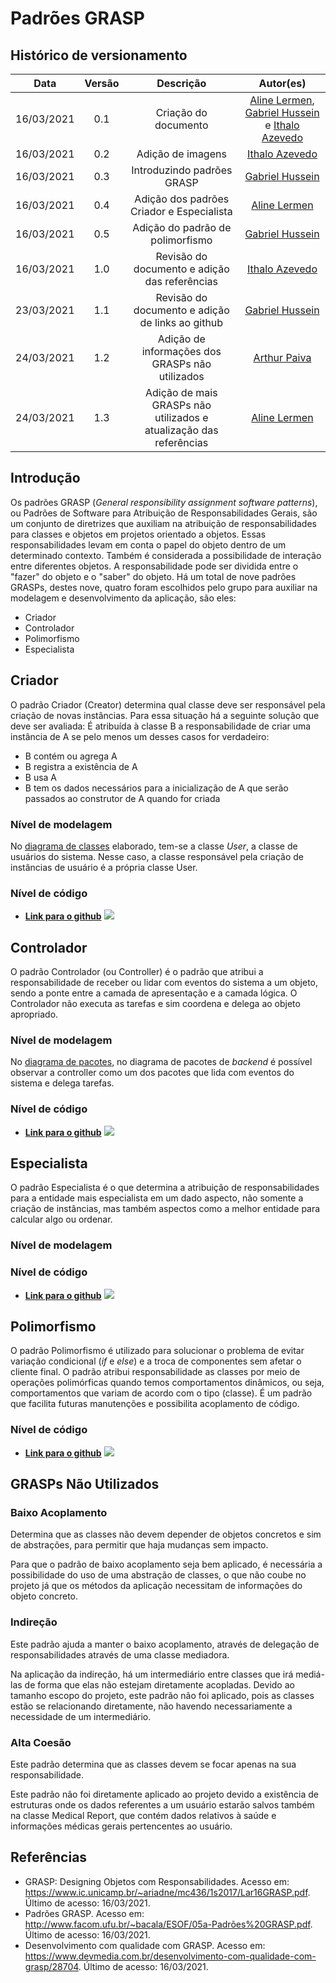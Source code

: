 # Padrões GRASP

## Histórico de versionamento                                                                                    

|    Data    | Versão |                   Descrição                   |                                                                         Autor(es)                                                                         |
| :--------: | :----: | :-------------------------------------------: | :-------------------------------------------------------------------------------------------------------------------------------------------------------: |
| 16/03/2021 |  0.1   |             Criação do documento              | [Aline Lermen](https://github.com/AlineLermen), [Gabriel Hussein](https://github.com/GabrielHussein) e [Ithalo Azevedo](https://github.com/ithaloazevedo) |
| 16/03/2021 |  0.2   |               Adição de imagens               |                                                    [Ithalo Azevedo](https://github.com/ithaloazevedo)                                                     |
| 16/03/2021 |  0.3   |          Introduzindo padrões GRASP           |                                                   [Gabriel Hussein](https://github.com/GabrielHussein)                                                    |
| 16/03/2021 |  0.4   |   Adição dos padrões Criador e Especialista   |                                                      [Aline Lermen](https://github.com/AlineLermen)                                                       |
| 16/03/2021 |  0.5   |       Adição do padrão de polimorfismo        |                                                   [Gabriel Hussein](https://github.com/GabrielHussein)                                                    |
| 16/03/2021 |  1.0   | Revisão do documento e adição das referências |                                                    [Ithalo Azevedo](https://github.com/ithaloazevedo)
| 23/03/2021 |  1.1   | Revisão do documento e adição de links ao github |                                                    [Gabriel Hussein](https://github.com/GabrielHussein)                                                     |
| 24/03/2021 |  1.2   | Adição de informações dos GRASPs não utilizados |                                                    [Arthur Paiva](https://github.com/ArthurPaivaT)                                                     |
| 24/03/2021 |  1.3   | Adição de mais GRASPs não utilizados e atualização das referências|                                                    [Aline Lermen](https://github.com/AlineLermen)                                                     |


## Introdução
 
Os padrões GRASP (*General responsibility assignment software patterns*), ou Padrões de Software para Atribuição de Responsabilidades Gerais, são um conjunto de diretrizes que auxiliam na atribuição de responsabilidades para classes e objetos em projetos orientado a objetos. Essas responsabilidades levam em conta o papel do objeto dentro de um determinado contexto. Também é considerada a possibilidade de interação entre diferentes objetos. A responsabilidade pode ser dividida entre o "fazer" do objeto e o "saber" do objeto. Há um total de nove padrões GRASPs, destes nove, quatro foram escolhidos pelo grupo para auxiliar na modelagem e desenvolvimento da aplicação, são eles:

* Criador
* Controlador
* Polimorfismo
* Especialista


## Criador
O padrão Criador (Creator) determina qual classe deve ser responsável pela criação de novas instâncias. Para essa situação há a seguinte solução que deve ser avaliada:
É atribuída à classe B a responsabilidade de criar uma instância de A se pelo menos um desses casos for verdadeiro:
- B contém ou agrega A
- B registra a existência de A
- B usa A
- B tem os dados necessários para a inicialização de A que serão passados ao construtor de A quando for criada

### Nível de modelagem
No [diagrama de classes](https://unbarqdsw2020-2.github.io/2020.2_G3_ProjetoHigia/#/./04-diagramasUML/diagramaClasse?id=v2) elaborado, tem-se a classe *User*, a classe de usuários do sistema. Nesse caso, a classe responsável pela criação de instâncias de usuário é a própria classe User.
### Nível de código
- [**Link para o github**](https://github.com/UnBArqDsw2020-2/2020.2_G3_ProjetoHigia/blob/devel/backend/src/models/User.js)
![](../assets/images/05-padroesDeProjeto/GRASP/criador.png)


## Controlador
O padrão Controlador (ou Controller) é o padrão que atribui a responsabilidade de receber ou lidar com eventos do sistema a um objeto, sendo a ponte entre a camada de apresentação e a camada lógica. O Controlador não executa as tarefas e sim coordena e delega ao objeto apropriado. 

### Nível de modelagem
No [diagrama de pacotes](https://unbarqdsw2020-2.github.io/2020.2_G3_ProjetoHigia/#/./04-diagramasUML/diagramaPacote?id=diagrama-de-pacotes-backend-v0), no diagrama de pacotes de *backend* é possível observar a controller como um dos pacotes que lida com eventos do sistema e delega tarefas.
### Nível de código
- [**Link para o github**](https://github.com/UnBArqDsw2020-2/2020.2_G3_ProjetoHigia/blob/devel/backend/src/controller/UserController.js)
![](../assets/images/05-padroesDeProjeto/GRASP/controlador.png)


## Especialista
O padrão Especialista é o que determina a atribuição de responsabilidades para a entidade mais especialista em um dado aspecto, não somente a criação de instâncias, mas também aspectos como a melhor entidade para calcular algo ou ordenar.
### Nível de modelagem
### Nível de código
- [**Link para o github**](https://github.com/UnBArqDsw2020-2/2020.2_G3_ProjetoHigia/blob/devel/backend/src/config/SetupServer.js)
![](../assets/images/05-padroesDeProjeto/GRASP/especialista.png)


## Polimorfismo
O padrão Polimorfismo é utilizado para solucionar o problema de evitar variação condicional (*if* e *else*) e a troca de componentes sem afetar o cliente final. O padrão atribui responsabilidade as classes por meio de operações polimórficas quando temos comportamentos dinâmicos, ou seja, comportamentos que variam de acordo com o tipo (classe). É um padrão que facilita futuras manutenções e possibilita acoplamento de código.
### Nível de código
- [**Link para o github**](https://github.com/UnBArqDsw2020-2/2020.2_G3_ProjetoHigia/blob/devel/backend/src/Database/Base.js)
![](../assets/images/05-padroesDeProjeto/GRASP/polimorfismo.png)


## GRASPs Não Utilizados

### Baixo Acoplamento

Determina que as classes não devem depender de objetos concretos e sim de abstrações, para permitir que haja mudanças sem impacto.

Para que o padrão de baixo acoplamento seja bem aplicado, é necessária a possibilidade do uso de uma abstração de classes, o que não coube no projeto já que os métodos da aplicação necessitam de informações do objeto concreto. 

### Indireção

Este padrão ajuda a manter o baixo acoplamento, através de delegação de responsabilidades através de uma classe mediadora.

Na aplicação da indireção, há um intermediário entre classes que irá mediá-las de forma que elas não estejam diretamente acopladas. Devido ao tamanho escopo do projeto, este padrão não foi aplicado, pois as classes estão se relacionando diretamente, não havendo necessariamente a necessidade de um intermediário.

### Alta Coesão

Este padrão determina que as classes devem se focar apenas na sua responsabilidade.

Este padrão não foi diretamente aplicado ao projeto devido a existência de estruturas onde os dados referentes a um usuário estarão salvos também na classe Medical Report, que contém dados relativos à saúde e informações médicas gerais pertencentes ao usuário.



## Referências
- GRASP: Designing Objetos com Responsabilidades. Acesso em: https://www.ic.unicamp.br/~ariadne/mc436/1s2017/Lar16GRASP.pdf. Último de acesso: 16/03/2021.
- Padrões GRASP. Acesso em: http://www.facom.ufu.br/~bacala/ESOF/05a-Padrões%20GRASP.pdf. Último de acesso: 16/03/2021.
- Desenvolvimento com qualidade com GRASP. Acesso em: https://www.devmedia.com.br/desenvolvimento-com-qualidade-com-grasp/28704. Último de acesso: 16/03/2021.
